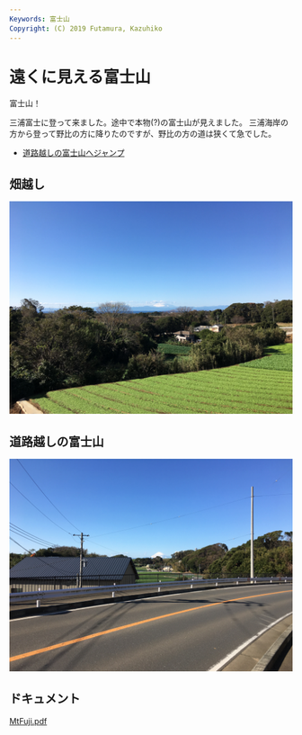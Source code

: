 ```yaml
---
Keywords: 富士山
Copyright: (C) 2019 Futamura, Kazuhiko
---
```


# 遠くに見える富士山

富士山！

三浦富士に登って来ました。途中で本物(?)の富士山が見えました。
三浦海岸の方から登って野比の方に降りたのですが、野比の方の道は狭くて急でした。

* [道路越しの富士山へジャンプ](#MtFuji-1)

## 畑越し

![畑越しの富士山](MtFuji-2.jpg)

## <span id="MtFuji-1">道路越しの富士山</span>

![](MtFuji-1.jpg)

## ドキュメント

[MtFuji.pdf](MtFuji.pdf)
